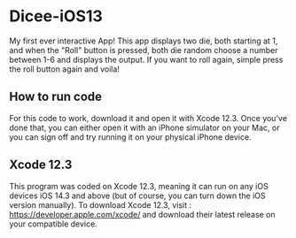 # Dicee-iOS13
My first ever interactive App! This app displays two die, both starting at 1, and when the "Roll" button is pressed, both die random choose a number between 1-6 and displays the output. If you want to roll again, simple press the roll button again and voila!

## How to run code
For this code to work, download it and open it with Xcode 12.3. Once you've done that, you can either open it with an iPhone simulator on your Mac, or you can sign off
and try running it on your physical iPhone device. 

## Xcode 12.3
This program was coded on Xcode 12.3, meaning it can run on any iOS devices iOS 14.3 and above (but of course, you can turn down the iOS version manually).
To download Xcode 12.3, visit : https://developer.apple.com/xcode/ and download their latest release on your compatible device.
